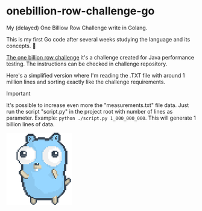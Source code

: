 # onebillion-row-challenge-go

My (delayed) One Billiow Row Challenge write in Golang.

This is my first Go code after several weeks studying the language and its concepts. :tada: 

[The one billion row challenge](https://github.com/gunnarmorling/1brc) it's a challenge created for Java performance testing. The instructions can be checked in challenge repository.

Here's a simplified version where I'm reading the .TXT file with around 1 million lines and sorting exactly like the challenge requirements.

> [!IMPORTANT]  
> It's possible to increase even more the "measurements.txt" file data. Just run the script "script.py" in the project root with number of lines as parameter. Example: ```python ./script.py 1_000_000_000```. This will generate 1 billion lines of data.  

![](https://github.com/lucaskraus/onebillion-row-challenge-go/blob/main/dancing.gif)
